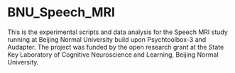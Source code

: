 # BNU_Speech_MRI

This is the experimental scripts and data analysis for the Speech MRI study 
running at Beijing Normal University build upon Psychtoolbox-3 and Audapter.
The project was funded by the open research grant at the State Key Laboratory of Cognitive Neuroscience and Learning, Beijing Normal University.
